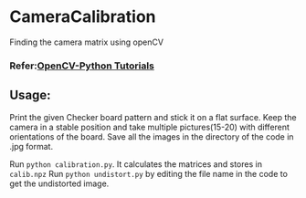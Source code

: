 # CameraCalibration
Finding the camera matrix using openCV

### Refer:[OpenCV-Python Tutorials](https://opencv-python-tutroals.readthedocs.io/en/latest/py_tutorials/py_calib3d/py_calibration/py_calibration.html)

## Usage:
Print the given Checker board pattern and stick it on a flat surface. Keep the camera in a stable position and take multiple pictures(15-20) with different orientations of the board. Save all the images in the directory of the code in .jpg format.

Run `python calibration.py`. It calculates the matrices and stores in `calib.npz`
Run `python undistort.py` by editing the file name in the code to get the undistorted image.
